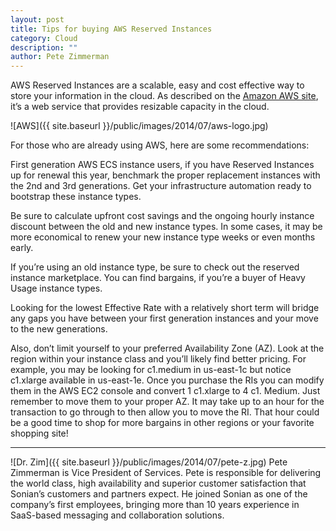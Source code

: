 ```yaml
---
layout: post
title: Tips for buying AWS Reserved Instances
category: Cloud
description: ""
author: Pete Zimmerman
---
```


AWS Reserved Instances are a scalable, easy and cost effective way to
store your information in the cloud. As described on the
[Amazon AWS site](http://aws.amazon.com/ec2/#pricing), it’s a web
service that provides resizable capacity in the cloud.

![AWS]({{ site.baseurl }}/public/images/2014/07/aws-logo.jpg)

For those who are already using AWS, here are some recommendations:

First generation AWS ECS instance users, if you have Reserved
Instances up for renewal this year, benchmark the proper replacement
instances with the 2nd and 3rd generations. Get your infrastructure
automation ready to bootstrap these instance types.

Be sure to calculate upfront cost savings and the ongoing hourly
instance discount between the old and new instance types. In some
cases, it may be more economical to renew your new instance type weeks
or even months early.

If you’re using an old instance type, be sure to check out the
reserved instance marketplace. You can find bargains, if you’re a
buyer of Heavy Usage instance types.

Looking for the lowest Effective Rate with a relatively short term
will bridge any gaps you have between your first generation instances
and your move to the new generations.

Also, don’t limit yourself to your preferred Availability Zone
(AZ). Look at the region within your instance class and you’ll likely
find better pricing. For example, you may be looking for c1.medium in
us-east-1c but notice c1.xlarge available in us-east-1e. Once you
purchase the RIs you can modify them in the AWS EC2 console and
convert 1 c1.xlarge to 4 c1. Medium. Just remember to move them to
your proper AZ. It may take up to an hour for the transaction to go
through to then allow you to move the RI. That hour could be a good
time to shop for more bargains in other regions or your favorite
shopping site!

<hr>
![Dr. Zim]({{ site.baseurl }}/public/images/2014/07/pete-z.jpg)
Pete Zimmerman is Vice President of Services. Pete is responsible for delivering the world class, high availability and superior customer satisfaction that Sonian’s customers and partners expect. He joined Sonian as one of the company’s first employees, bringing more than 10 years experience in SaaS-based messaging and collaboration solutions.

